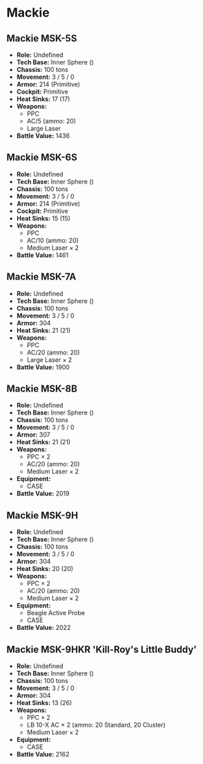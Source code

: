 # Mackie
## Mackie MSK-5S
- **Role:** Undefined
- **Tech Base:** Inner Sphere ()
- **Chassis:** 100 tons
- **Movement:** 3 / 5 / 0
- **Armor:** 214 (Primitive)
- **Cockpit:** Primitive
- **Heat Sinks:** 17 (17)
- **Weapons:**
  - PPC
  - AC/5 (ammo: 20)
  - Large Laser
- **Battle Value:** 1436

## Mackie MSK-6S
- **Role:** Undefined
- **Tech Base:** Inner Sphere ()
- **Chassis:** 100 tons
- **Movement:** 3 / 5 / 0
- **Armor:** 214 (Primitive)
- **Cockpit:** Primitive
- **Heat Sinks:** 15 (15)
- **Weapons:**
  - PPC
  - AC/10 (ammo: 20)
  - Medium Laser × 2
- **Battle Value:** 1461

## Mackie MSK-7A
- **Role:** Undefined
- **Tech Base:** Inner Sphere ()
- **Chassis:** 100 tons
- **Movement:** 3 / 5 / 0
- **Armor:** 304
- **Heat Sinks:** 21 (21)
- **Weapons:**
  - PPC
  - AC/20 (ammo: 20)
  - Large Laser × 2
- **Battle Value:** 1900

## Mackie MSK-8B
- **Role:** Undefined
- **Tech Base:** Inner Sphere ()
- **Chassis:** 100 tons
- **Movement:** 3 / 5 / 0
- **Armor:** 307
- **Heat Sinks:** 21 (21)
- **Weapons:**
  - PPC × 2
  - AC/20 (ammo: 20)
  - Medium Laser × 2
- **Equipment:**
  - CASE
- **Battle Value:** 2019

## Mackie MSK-9H
- **Role:** Undefined
- **Tech Base:** Inner Sphere ()
- **Chassis:** 100 tons
- **Movement:** 3 / 5 / 0
- **Armor:** 304
- **Heat Sinks:** 20 (20)
- **Weapons:**
  - PPC × 2
  - AC/20 (ammo: 20)
  - Medium Laser × 2
- **Equipment:**
  - Beagle Active Probe
  - CASE
- **Battle Value:** 2022

## Mackie MSK-9HKR 'Kill-Roy's Little Buddy'
- **Role:** Undefined
- **Tech Base:** Inner Sphere ()
- **Chassis:** 100 tons
- **Movement:** 3 / 5 / 0
- **Armor:** 304
- **Heat Sinks:** 13 (26)
- **Weapons:**
  - PPC × 2
  - LB 10-X AC × 2 (ammo: 20 Standard, 20 Cluster)
  - Medium Laser × 2
- **Equipment:**
  - CASE
- **Battle Value:** 2162

